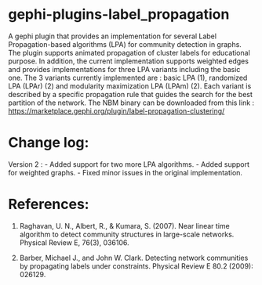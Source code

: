 gephi-plugins-label_propagation
===============================

A gephi plugin that provides an implementation for several Label Propagation-based algorithms (LPA) for community detection in graphs. 
The plugin supports animated propagation of cluster labels for educational purpose. In addition, the current implementation supports weighted edges and provides implementations for three LPA variants including the basic one. The 3 variants currently implemented are : basic LPA (1), randomized LPA (LPAr) (2) and modularity maximization LPA (LPAm) (2). Each variant is described by a specific propagation rule that guides the search for the best partition of the network. The NBM binary can be downloaded from this link : https://marketplace.gephi.org/plugin/label-propagation-clustering/

Change log:
===========
Version 2 : - Added support for two more LPA algorithms.
              - Added support for weighted graphs.
              - Fixed minor issues in the original implementation.

References:
===========
1. Raghavan, U. N., Albert, R., & Kumara, S. (2007). Near linear time algorithm to detect community structures in large-scale networks. Physical Review E, 76(3), 036106.

2. Barber, Michael J., and John W. Clark. Detecting network communities by propagating labels under constraints. Physical Review E 80.2 (2009): 026129.
